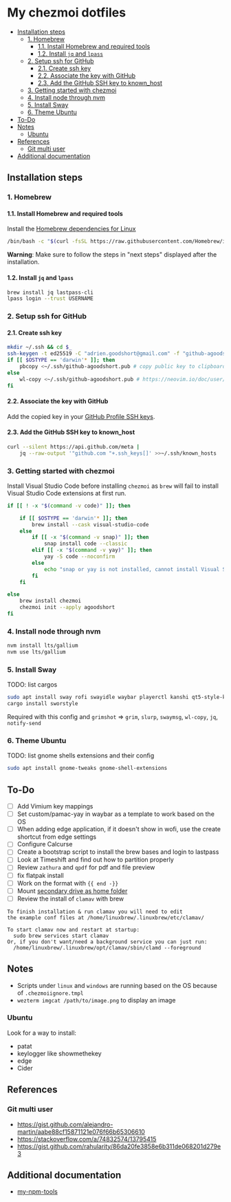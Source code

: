 # My chezmoi dotfiles

<!-- toc -->

- [Installation steps](#installation-steps)
    * [1. Homebrew](#1-homebrew)
        + [1.1. Install Homebrew and required tools](#11-install-homebrew-and-required-tools)
        + [1.2. Install `jq` and `lpass`](#12-install-jq-and-lpass)
    * [2. Setup ssh for GitHub](#2-setup-ssh-for-github)
        + [2.1. Create ssh key](#21-create-ssh-key)
        + [2.2. Associate the key with GitHub](#22-associate-the-key-with-github)
        + [2.3. Add the GitHub SSH key to known_host](#23-add-the-github-ssh-key-to-known_host)
    * [3. Getting started with chezmoi](#3-getting-started-with-chezmoi)
    * [4. Install node through nvm](#4-install-node-through-nvm)
    * [5. Install Sway](#5-install-sway)
    * [6. Theme Ubuntu](#6-theme-ubuntu)
- [To-Do](#to-do)
- [Notes](#notes)
    * [Ubuntu](#ubuntu)
- [References](#references)
    * [Git multi user](#git-multi-user)
- [Additional documentation](#additional-documentation)

<!-- tocstop -->

## Installation steps

### 1. Homebrew

#### 1.1. Install Homebrew and required tools

Install the [Homebrew dependencies for Linux](https://docs.brew.sh/Homebrew-on-Linux#requirements)

```bash
/bin/bash -c "$(curl -fsSL https://raw.githubusercontent.com/Homebrew/install/HEAD/install.sh)"
```

**Warning**: Make sure to follow the steps in "next steps" displayed after the installation.

#### 1.2. Install `jq` and `lpass`

```bash
brew install jq lastpass-cli
lpass login --trust USERNAME
```

### 2. Setup ssh for GitHub

#### 2.1. Create ssh key

```bash
mkdir ~/.ssh && cd $_
ssh-keygen -t ed25519 -C "adrien.goodshort@gmail.com" -f "github-agoodshort"
if [[ $OSTYPE == 'darwin'* ]]; then
	pbcopy <~/.ssh/github-agoodshort.pub # copy public key to clipboard
else
	wl-copy <~/.ssh/github-agoodshort.pub # https://neovim.io/doc/user/provider.html#provider-clipboard
fi
```

#### 2.2. Associate the key with GitHub

Add the copied key in your [GitHub Profile SSH keys](https://github.com/settings/keys).

#### 2.3. Add the GitHub SSH key to known_host

```bash
curl --silent https://api.github.com/meta |
	jq --raw-output '"github.com "+.ssh_keys[]' >>~/.ssh/known_hosts
```

### 3. Getting started with chezmoi

Install Visual Studio Code before installing `chezmoi` as `brew` will fail to install Visual Studio Code extensions at first run.

```bash
if [[ ! -x "$(command -v code)" ]]; then

	if [[ $OSTYPE == 'darwin'* ]]; then
		brew install --cask visual-studio-code
	else
		if [[ -x "$(command -v snap)" ]]; then
			snap install code --classic
		elif [[ -x "$(command -v yay)" ]]; then
			yay -S code --noconfirm
		else
			echo "snap or yay is not installed, cannot install Visual Studio Code"
		fi
	fi

else
	brew install chezmoi
	chezmoi init --apply agoodshort
fi
```

### 4. Install node through nvm

```bash
nvm install lts/gallium
nvm use lts/gallium
```

### 5. Install Sway

TODO: list cargos

```bash
sudo apt install sway rofi swayidle waybar playerctl kanshi qt5-style-kvantum qt5-style-kvantum-themes sway-notification-center
cargo install sworstyle
```

Required with this config and `grimshot` => `grim`, `slurp`, `swaymsg`, `wl-copy`, `jq`, `notify-send`

### 6. Theme Ubuntu

TODO: list gnome shells extensions and their config

```bash
sudo apt install gnome-tweaks gnome-shell-extensions
```

## To-Do

- [ ] Add Vimium key mappings
- [ ] Set custom/pamac-yay in waybar as a template to work based on the OS
- [ ] When adding edge application, if it doesn't show in wofi, use the create shortcut from edge settings
- [ ] Configure Calcurse
- [ ] Create a bootstrap script to install the brew bases and login to lastpass
- [ ] Look at Timeshift and find out how to partition properly
- [ ] Review `zathura` and `qpdf` for pdf and file preview
- [ ] fix flatpak install
- [ ] Work on the format with `{{ end -}}`
- [ ] Mount [secondary drive as home folder](https://www.howtogeek.com/442101/how-to-move-your-linux-home-directory-to-another-hard-drive/)
- [ ] Review the install of `clamav` with brew

```
To finish installation & run clamav you will need to edit
the example conf files at /home/linuxbrew/.linuxbrew/etc/clamav/

To start clamav now and restart at startup:
  sudo brew services start clamav
Or, if you don't want/need a background service you can just run:
  /home/linuxbrew/.linuxbrew/opt/clamav/sbin/clamd --foreground
```

## Notes

- Scripts under `linux` and `windows` are running based on the OS because of `.chezmoiignore.tmpl`
- `wezterm imgcat /path/to/image.png` to display an image

### Ubuntu

Look for a way to install:

- patat
- keylogger like showmethekey
- edge
- Cider

## References

### Git multi user

- <https://gist.github.com/alejandro-martin/aabe88cf15871121e076f66b65306610>
- <https://stackoverflow.com/a/74832574/13795415>
- <https://gist.github.com/rahularity/86da20fe3858e6b311de068201d279e3>

## Additional documentation

- [my-npm-tools](./home/private_dot_local/private_share/my-npm-tools/README.md)
